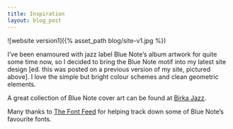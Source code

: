 ```yaml
---
title: Inspiration
layout: blog_post
---
```


![website version1]({% asset_path blog/site-v1.jpg %})

 [1]: http://brennaobrien.com/blog/wp-content/uploads/2011/03/1f4ad072620fadabf1e648688048cf0c.jpg "1f4ad072620fadabf1e648688048cf0c"

I’ve been enamoured with jazz label Blue Note’s album artwork for quite some time now, so I decided to bring the Blue Note motif into my latest site design \[ed. this was posted on a previous version of my site, pictured above\]. I love the simple but bright colour schemes and clean geometric elements.

A great collection of Blue Note cover art can be found at [Birka Jazz][2].

 [2]: http://www.birkajazz.com/archive/blueNote10inch.htm

Many thanks to [The Font Feed][3] for helping track down some of Blue Note’s favourite fonts.

 [3]: http://fontfeed.com/archives/almost-blue-album-covers-inspired-by-blue-note-records/